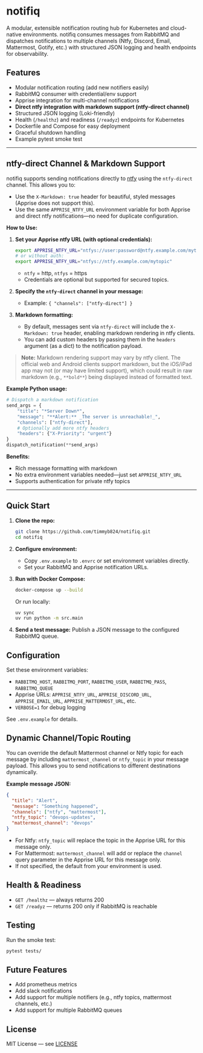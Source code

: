 # notifiq

A modular, extensible notification routing hub for Kubernetes and cloud-native environments. notifiq consumes messages from RabbitMQ and dispatches notifications to multiple channels (Ntfy, Discord, Email, Mattermost, Gotify, etc.) with structured JSON logging and health endpoints for observability.

## Features

- Modular notification routing (add new notifiers easily)
- RabbitMQ consumer with credential/env support
- Apprise integration for multi-channel notifications
- **Direct ntfy integration with markdown support (ntfy-direct channel)**
- Structured JSON logging (Loki-friendly)
- Health (`/healthz`) and readiness (`/readyz`) endpoints for Kubernetes
- Dockerfile and Compose for easy deployment
- Graceful shutdown handling
- Example pytest smoke test

---

## ntfy-direct Channel & Markdown Support

notifiq supports sending notifications directly to [ntfy](https://ntfy.sh) using the `ntfy-direct` channel. This allows you to:

- Use the `X-Markdown: true` header for beautiful, styled messages (Apprise does not support this).
- Use the same `APPRISE_NTFY_URL` environment variable for both Apprise and direct ntfy notifications—no need for duplicate configuration.

**How to Use:**

1. **Set your Apprise ntfy URL (with optional credentials):**

   ```sh
   export APPRISE_NTFY_URL="ntfys://user:password@ntfy.example.com/mytopic"
   # or without auth:
   export APPRISE_NTFY_URL="ntfys://ntfy.example.com/mytopic"
   ```

   - `ntfy` = http, `ntfys` = https
   - Credentials are optional but supported for secured topics.

2. **Specify the `ntfy-direct` channel in your message:**
   - Example: `{ "channels": ["ntfy-direct"] }`
3. **Markdown formatting:**
   - By default, messages sent via `ntfy-direct` will include the `X-Markdown: true` header, enabling markdown rendering in ntfy clients.
   - You can add custom headers by passing them in the `headers` argument (as a dict) to the notification payload.

> **Note:** Markdown rendering support may vary by ntfy client. The official web and Android clients support markdown, but the iOS/iPad app may not (or may have limited support), which could result in raw markdown (e.g., `**bold**`) being displayed instead of formatted text.

**Example Python usage:**

```python
# Dispatch a markdown notification
send_args = {
    "title": "*Server Down*",
    "message": "**Alert:** _The server is unreachable!_",
    "channels": ["ntfy-direct"],
    # Optionally add more ntfy headers
    "headers": {"X-Priority": "urgent"}
}
dispatch_notification(**send_args)
```

**Benefits:**

- Rich message formatting with markdown
- No extra environment variables needed—just set `APPRISE_NTFY_URL`
- Supports authentication for private ntfy topics

---

## Quick Start

1. **Clone the repo:**

   ```sh
   git clone https://github.com/timmyb824/notifiq.git
   cd notifiq
   ```

2. **Configure environment:**

   - Copy `.env.example` to `.envrc` or set environment variables directly.
   - Set your RabbitMQ and Apprise notification URLs.

3. **Run with Docker Compose:**

   ```sh
   docker-compose up --build
   ```

   Or run locally:

   ```sh
   uv sync
   uv run python -m src.main
   ```

4. **Send a test message:**
   Publish a JSON message to the configured RabbitMQ queue.

## Configuration

Set these environment variables:

- `RABBITMQ_HOST`, `RABBITMQ_PORT`, `RABBITMQ_USER`, `RABBITMQ_PASS`, `RABBITMQ_QUEUE`
- Apprise URLs: `APPRISE_NTFY_URL`, `APPRISE_DISCORD_URL`, `APPRISE_EMAIL_URL`, `APPRISE_MATTERMOST_URL`, etc.
- `VERBOSE=1` for debug logging

See `.env.example` for details.

## Dynamic Channel/Topic Routing

You can override the default Mattermost channel or Ntfy topic for each message by including `mattermost_channel` or `ntfy_topic` in your message payload. This allows you to send notifications to different destinations dynamically.

**Example message JSON:**

```json
{
  "title": "Alert",
  "message": "Something happened",
  "channels": ["ntfy", "mattermost"],
  "ntfy_topic": "devops-updates",
  "mattermost_channel": "devops"
}
```

- For Ntfy: `ntfy_topic` will replace the topic in the Apprise URL for this message only.
- For Mattermost: `mattermost_channel` will add or replace the `channel` query parameter in the Apprise URL for this message only.
- If not specified, the default from your environment is used.

## Health & Readiness

- `GET /healthz` — always returns 200
- `GET /readyz` — returns 200 only if RabbitMQ is reachable

## Testing

Run the smoke test:

```sh
pytest tests/
```

## Future Features

- Add prometheus metrics
- Add slack notifications
- Add support for multiple notifiers (e.g., ntfy topics, mattermost channels, etc.)
- Add support for multiple RabbitMQ queues

## License

MIT License — see [LICENSE](LICENSE)
